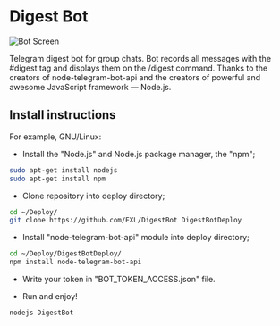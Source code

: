 Digest Bot
=============

![Bot Screen](https://raw.github.com/EXL/DigestBot/master/Screens/DigestBot.png)

Telegram digest bot for group chats.
Bot records all messages with the #digest tag and displays them on the /digest command.
Thanks to the creators of node-telegram-bot-api and the creators of powerful and awesome JavaScript framework — Node.js.

## Install instructions

For example, GNU/Linux:

* Install the "Node.js" and Node.js package manager, the "npm";

```sh
sudo apt-get install nodejs
sudo apt-get install npm
```

* Clone repository into deploy directory;

```sh
cd ~/Deploy/
git clone https://github.com/EXL/DigestBot DigestBotDeploy
```

* Install "node-telegram-bot-api" module into deploy directory;

```sh
cd ~/Deploy/DigestBotDeploy/
npm install node-telegram-bot-api
```

* Write your token in "BOT_TOKEN_ACCESS.json" file.

* Run and enjoy!

```sh
nodejs DigestBot
```
